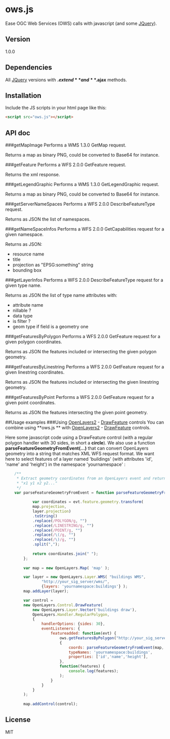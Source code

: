 # ows.js
Ease OGC Web Services (OWS) calls with javascript (and some [JQuery]).

## Version
1.0.0

## Dependencies

All [JQuery] versions with **$.extend** and **$.ajax** methods.

## Installation

Include the JS scripts in your html page like this:

```html
<script src="ows.js"></script>
```

## API doc
###getMapImage
Performs a WMS 1.3.0 GetMap request.

Returns a map as binary PNG, could be converted to Base64 for instance.

###getFeature
Performs a WFS 2.0.0 GetFeature request.

Returns the xml response.

###getLegendGraphic
Performs a WMS 1.3.0 GetLegendGraphic request.

Returns a map as binary PNG, could be converted to Base64 for instance.

###getServerNameSpaces
Performs a WFS 2.0.0 DescribeFeatureType request.

Returns as JSON the list of namespaces.

###getNameSpaceInfos
Performs a WFS 2.0.0 GetCapabilities request for a given namespace.

Returns as JSON:
- resource name
- title
- projection as "EPSG:something" string
- bounding box

###getLayerInfos
Performs a WFS 2.0.0 DescribeFeatureType request for a given type name.

Returns as JSON the list of type name attributes with:
- attribute name
- nillable ?
- data type
- is filter ?
- geom type if field is a geometry one

###getFeaturesByPolygon
Performs a WFS 2.0.0 GetFeature request for a given polygon coordinates.

Returns as JSON the features included or intersecting the given polygon geometry.

###getFeaturesByLinestring
Performs a WFS 2.0.0 GetFeature request for a given linestring coordinates.

Returns as JSON the features included or intersecting the given linestring geometry.

###getFeaturesByPoint
Performs a WFS 2.0.0 GetFeature request for a given point coordinates.

Returns as JSON the features intersecting the given point geometry.

##Usage examples
###Using [OpenLayers2] - [DrawFeature] controls
You can combine using **ows.js ** with [OpenLayers2] - [DrawFeature] controls.

Here some javascript code using a DrawFeature control (with a regular polygon handler with 30 sides, in short a **circle**). We also use a function **parseFeatureGeometryFromEvent(...)** that can convert OpenLayers geometry into a string that matches XML WFS request format. We want here to select features of a layer named 'buildings' (with attributes 'id', 'name' and 'height') in the namespace 'yournamespace' :
```javascript
    /**
     * Extract geometry coordinates from an OpenLayers event and returns them as a string whitespace separated:
     * "x1 y1 x2 y2..."
     */
    var parseFeatureGeometryFromEvent = function parseFeatureGeometryFromEvent(map, layer, evt) {
        
            var coordinates = evt.feature.geometry.transform(
            map.projection, 
            layer.projection)
            .toString()
            .replace(/POLYGON/g, "")
            .replace(/LINESTRING/g, "")
            .replace(/POINT/g, "")
            .replace(/\(/g, "")
            .replace(/\)/g, "")
            .split(",");
            
            return coordinates.join(" ");
        };
        
        var map = new OpenLayers.Map( 'map' );

        var layer = new OpenLayers.Layer.WMS( "buildings WMS",
                "http://your_sig_server/wms/",
                {layers: 'yournamespace:buildings'} );
        map.addLayer(layer);

        var control = 
        new OpenLayers.Control.DrawFeature(
            new OpenLayers.Layer.Vector('buildings draw'), 
            OpenLayers.Handler.RegularPolygon, 
            {
                handlerOptions: {sides: 30},
                eventListeners: {
                    featureadded: function(evt) {
                        ows.getFeaturesByPolygon("http://your_sig_server/wms/", 
                        {
                            coords: parseFeatureGeometryFromEvent(map, layer, evt),
                            typeNames: 'yournamespace:buildings',
                            properties: ['id','name','height'],
                        }, 
                        function(features) {
                            console.log(features);
                        );
                    }
                }
            }
        );
		
		map.addControl(control);
```


License
----

MIT

[JQuery]:https://jquery.com/
[OpenLayers2]:http://openlayers.org/two/
[DrawFeature]:http://dev.openlayers.org/releases/OpenLayers-2.13.1/doc/apidocs/files/OpenLayers/Control/DrawFeature-js.html
